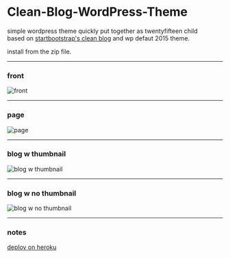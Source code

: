 # Clean-Blog-WordPress-Theme
simple wordpress theme quickly put together as twentyfifteen child  
based on [startbootstrap's clean blog](http://ironsummitmedia.github.io/startbootstrap-clean-blog/) and wp defaut 2015 theme.  

install from the zip file.  
  
---  
### front
![front](http://ibin.co/28ltTNaJIKtD) 
  
  ---  
    
### page  
![page](http://ibin.co/28lu4X85G9mx)  
  
  ---  
    
### blog w thumbnail  
![blog w thumbnail](http://ibin.co/28luKliiyfLr)  
  
  ---  
    
### blog w no thumbnail  
![blog w no thumbnail](http://ibin.co/28luQhVsihpf)   

---  
  
### notes
[deploy on heroku](https://ksylvest.com/posts/2014-05-02/deploying-wordpress-to-heroku)
